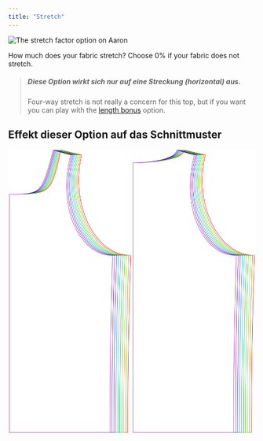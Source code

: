 ```yaml
---
title: "Stretch"
---
```


![The stretch factor option on Aaron](./stretchfactor.svg)

How much does your fabric stretch?  Choose 0% if your fabric does not stretch.

> ##### Diese Option wirkt sich nur auf eine Streckung (horizontal) aus.
> 
> Four-way stretch is not really a concern for this top, but if you want you can play with the [length bonus](../lengthbonus) option.

## Effekt dieser Option auf das Schnittmuster

![This image shows the effect of this option by superimposing several variants that have a different value for this option](aaron_stretchfactor_sample.svg "Effect of this option on the pattern")
